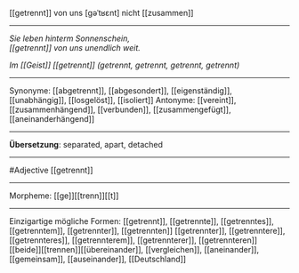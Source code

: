 [[getrennt]] von uns [ɡəˈtʁɛnt]
nicht [[zusammen]]

---
*Sie leben hinterm Sonnenschein,*  
*[[getrennt]] von uns unendlich weit.*  

*Im [[Geist]] [[getrennt]] (getrennt, getrennt, getrennt, getrennt)*  

---
Synonyme: 
[[abgetrennt]], [[abgesondert]], [[eigenständig]], [[unabhängig]], [[losgelöst]], [[isoliert]]
Antonyme:
[[vereint]], [[zusammenhängend]], [[verbunden]], [[zusammengefügt]], [[aneinanderhängend]]

---
**Übersetzung**:
separated, apart, detached

---
#Adjective [[getrennt]]

---
Morpheme:
[[ge]][[trenn]][[t]]

---

Einzigartige mögliche Formen: 
[[getrennt]], [[getrennte]], [[getrenntes]], [[getrenntem]], [[getrennter]], [[getrennten]]
[[getrennter]], [[getrenntere]], [[getrennteres]], [[getrennterem]], [[getrennterer]], [[getrennteren]]
[[beide]][[trennen]][[übereinander]], [[vergleichen]], [[aneinander]], [[gemeinsam]], [[auseinander]], [[Deutschland]]